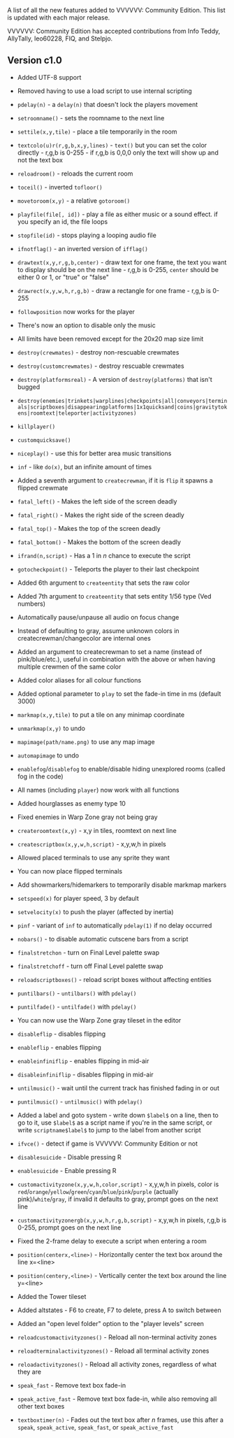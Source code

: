A list of all the new features added to VVVVVV: Community Edition. This list is updated with each major release.

VVVVVV: Community Edition has accepted contributions from Info Teddy, AllyTally, leo60228, FIQ, and Stelpjo.

## Version c1.0
- Added UTF-8 support

- Removed having to use a load script to use internal scripting

- `pdelay(n)` - a `delay(n)` that doesn't lock the players movement

- `setroomname()` - sets the roomname to the next line

- `settile(x,y,tile)` - place a tile temporarily in the room

- `textcolo(u)r(r,g,b,x,y,lines)` - `text()` but you can set the color directly - r,g,b is 0-255 - if r,g,b is 0,0,0 only the text will show up and not the text box

- `reloadroom()` - reloads the current room

- `toceil()` - inverted `tofloor()`

- `movetoroom(x,y)` - a relative `gotoroom()`

- `playfile(file[, id])` - play a file as either music or a sound effect. if you specify an id, the file loops

- `stopfile(id)` - stops playing a looping audio file

- `ifnotflag()` - an inverted version of `ifflag()`

- `drawtext(x,y,r,g,b,center)` - draw text for one frame, the text you want to display should be on the next line - r,g,b is 0-255, `center` should be either 0 or 1, or "true" or "false"

- `drawrect(x,y,w,h,r,g,b)` - draw a rectangle for one frame - r,g,b is 0-255

- `followposition` now works for the player

- There's now an option to disable only the music

- All limits have been removed except for the 20x20 map size limit

- `destroy(crewmates)` - destroy non-rescuable crewmates

- `destroy(customcrewmates)` - destroy rescuable crewmates

- `destroy(platformsreal)` - A version of `destroy(platforms)` that isn't bugged

- `destroy(enemies|trinkets|warplines|checkpoints|all|conveyors|terminals|scriptboxes|disappearingplatforms|1x1quicksand|coins|gravitytokens|roomtext|teleporter|activityzones)`

- `killplayer()`

- `customquicksave()`

- `niceplay()` - use this for better area music transitions

- `inf` - like `do(x)`, but an infinite amount of times

- Added a seventh argument to `createcrewman`, if it is `flip` it spawns a flipped crewmate

- `fatal_left()` - Makes the left side of the screen deadly

- `fatal_right()` - Makes the right side of the screen deadly

- `fatal_top()` - Makes the top of the screen deadly

- `fatal_bottom()` - Makes the bottom of the screen deadly

- `ifrand(n,script)` - Has a 1 in *n* chance to execute the script

- `gotocheckpoint()` - Teleports the player to their last checkpoint

- Added 6th argument to `createentity` that sets the raw color

- Added 7th argument to `createentity` that sets entity 1/56 type (Ved numbers)

- Automatically pause/unpause all audio on focus change

- Instead of defaulting to gray, assume unknown colors in createcrewman/changecolor are internal ones

- Added an argument to createcrewman to set a name (instead of pink/blue/etc.), useful in combination with the above or when having multiple crewmen of the same color

- Added color aliases for all colour functions

- Added optional parameter to `play` to set the fade-in time in ms (default 3000)

- `markmap(x,y,tile)` to put a tile on any minimap coordinate

- `unmarkmap(x,y)` to undo

- `mapimage(path/name.png)` to use any map image

- `automapimage` to undo

- `enablefog`/`disablefog` to enable/disable hiding unexplored rooms (called fog in the code)

- All names (including `player`) now work with all functions

- Added hourglasses as enemy type 10

- Fixed enemies in Warp Zone gray not being gray

- `createroomtext(x,y)` - x,y in tiles, roomtext on next line

- `createscriptbox(x,y,w,h,script)` - x,y,w,h in pixels

- Allowed placed terminals to use any sprite they want

- You can now place flipped terminals

- Add showmarkers/hidemarkers to temporarily disable markmap markers

- `setspeed(x)` for player speed, 3 by default

- `setvelocity(x)` to push the player (affected by inertia)

- `pinf` - variant of `inf` to automatically `pdelay(1)` if no delay occurred

- `nobars()` - to disable automatic cutscene bars from a script

- `finalstretchon` - turn on Final Level palette swap

- `finalstretchoff` - turn off Final Level palette swap

- `reloadscriptboxes()` - reload script boxes without affecting entities

- `puntilbars()` - `untilbars()` with `pdelay()`

- `puntilfade()` - `untilfade()` with `pdelay()`

- You can now use the Warp Zone gray tileset in the editor

- `disableflip` - disables flipping

- `enableflip` - enables flipping

- `enableinfiniflip` - enables flipping in mid-air

- `disableinfiniflip` - disables flipping in mid-air

- `untilmusic()` - wait until the current track has finished fading in or out

- `puntilmusic()` - `untilmusic()` with `pdelay()`

- Added a label and goto system - write down `$label$` on a line, then to go to it, use `$label$` as a script name if you're in the same script, or write `scriptname$label$` to jump to the label from another script

- `ifvce()` - detect if game is VVVVVV: Community Edition or not

- `disablesuicide` - Disable pressing R

- `enablesuicide` - Enable pressing R

- `customactivityzone(x,y,w,h,color,script)` - x,y,w,h in pixels, color is `red`/`orange`/`yellow`/`green`/`cyan`/`blue`/`pink`/`purple` (actually pink)/`white`/`gray`, if invalid it defaults to gray, prompt goes on the next line

- `customactivityzonergb(x,y,w,h,r,g,b,script)` - x,y,w,h in pixels, r,g,b is 0-255, prompt goes on the next line

- Fixed the 2-frame delay to execute a script when entering a room

- `position(centerx,<line>)` - Horizontally center the text box around the line x=\<line>

- `position(centery,<line>)` - Vertically center the text box around the line y=\<line>

- Added the Tower tileset

- Added altstates - F6 to create, F7 to delete, press A to switch between

- Added an "open level folder" option to the "player levels" screen

- `reloadcustomactivityzones()` - Reload all non-terminal activity zones

- `reloadterminalactivityzones()` - Reload all terminal activity zones

- `reloadactivityzones()` - Reload all activity zones, regardless of what they are

- `speak_fast` - Remove text box fade-in

- `speak_active_fast` - Remove text box fade-in, while also removing all other text boxes

- `textboxtimer(n)` - Fades out the text box after *n* frames, use this after a `speak`, `speak_active`, `speak_fast`, or `speak_active_fast`
